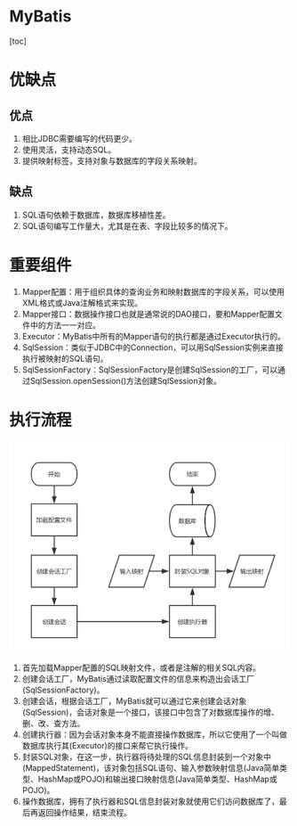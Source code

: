 # MyBatis

[toc]

# 优缺点
## 优点
1. 相比JDBC需要编写的代码更少。
2. 使用灵活，支持动态SQL。
3. 提供映射标签，支持对象与数据库的字段关系映射。
## 缺点
1. SQL语句依赖于数据库，数据库移植性差。
2. SQL语句编写工作量大，尤其是在表、字段比较多的情况下。

# 重要组件
1. Mapper配置：用于组织具体的查询业务和映射数据库的字段关系，可以使用XML格式或Java注解格式来实现。
2. Mapper接口：数据操作接口也就是通常说的DAO接口，要和Mapper配置文件中的方法一一对应。
3. Executor：MyBatis中所有的Mapper语句的执行都是通过Executor执行的。
4. SqlSession：类似于JDBC中的Connection，可以用SqlSession实例来直接执行被映射的SQL语句。
5. SqlSessionFactory：SqlSessionFactory是创建SqlSession的工厂，可以通过SqlSession.openSession()方法创建SqlSession对象。

# 执行流程
![MyBatis执行流程](/框架_中间件/MyBatis/pictures/MyBatis执行流程.jpg)

1. 首先加载Mapper配置的SQL映射文件，或者是注解的相关SQL内容。
2. 创建会话工厂，MyBatis通过读取配置文件的信息来构造出会话工厂(SqlSessionFactory)。
3. 创建会话，根据会话工厂，MyBatis就可以通过它来创建会话对象(SqlSession)，会话对象是一个接口，该接口中包含了对数据库操作的增、删、改、查方法。
4. 创建执行器：因为会话对象本身不能直接操作数据库，所以它使用了一个叫做数据库执行其(Executor)的接口来帮它执行操作。
5. 封装SQL对象，在这一步，执行器将待处理的SQL信息封装到一个对象中(MappedStatement)，该对象包括SQL语句、输入参数映射信息(Java简单类型、HashMap或POJO)和输出接口映射信息(Java简单类型、HashMap或POJO)。
6. 操作数据库，拥有了执行器和SQL信息封装对象就使用它们访问数据库了，最后再返回操作结果，结束流程。